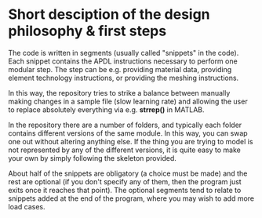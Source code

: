 # Short desciption of the design philosophy & first steps

The code is written in segments (usually called "snippets" in the code). Each snippet contains the APDL instructions necessary to perform one modular step. The step can be e.g. providing material data, providing element technology instructions, or providing the meshing instructions.

In this way, the repository tries to strike a balance between manually making changes in a sample file (slow learning rate) and allowing the user to replace absolutely everything via e.g. **strrep()** in MATLAB.

In the repository there are a number of folders, and typically each folder contains different versions of the same module. In this way, you can swap one out without altering anything else. If the thing you are trying to model is not represented by any of the different versions, it is quite easy to make your own by simply following the skeleton provided.

About half of the snippets are obligatory (a choice must be made) and the rest are optional (if you don't specify any of them, then the program just exits once it reaches that point). The optional segments tend to relate to snippets added at the end of the program, where you may wish to add more load cases. 